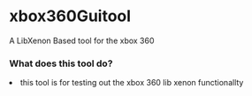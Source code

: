 # xbox360Guitool
A LibXenon Based tool for the xbox 360 

### What does this tool do?
<li> this tool is for testing out the xbox 360 lib xenon functionallty</li>
